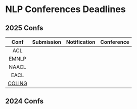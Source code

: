 # NLP Conferences Deadlines

## 2025 Confs

|  Conf  | Submission    |   Notification  |   Conference  |
| :---:  |    :----:        |        :---:         |        :---:         |
|  ACL   |               |                 |               |
|  EMNLP |               |                  |                      |
|  NAACL |               |                   |                 |
|  EACL  |               |                 |                 |
|  [COLING](https://coling2025.org/)  |  |  |  |

## 2024 Confs


<!--stackedit_data:
eyJoaXN0b3J5IjpbNDUxOTcwMzUwLC0xODU4MTc5OTkyLDIwNz
g3Njg4MTQsLTcxNTY3Mjg1MiwxMDg5NDQ5NDIyXX0=
-->